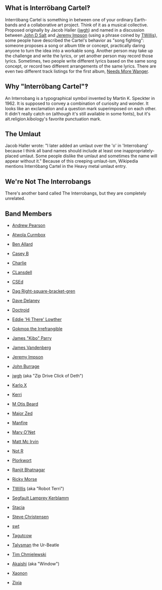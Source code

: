 ## What is Interröbang Cartel‽

Interröbang Cartel is something in between one of your ordinary Earth-bands and a collaborative art project. Think of it as a musical collective. Proposed originally by Jacob Haller ([jwgh](/jwgh)) and named in a discussion between [John D Salt](/john-d-salt) and [Jeremy Impson](/jeremy-impson) (using a phrase coined by [TWillis](/twillis)), some people have described the Cartel's behavior as "song fighting": someone proposes a song or album title or concept, practically daring anyone to turn the idea into a workable song. Another person may take up the challenge and write the lyrics, or yet another person may record those lyrics. Sometimes, two people write different lyrics based on the same song concept, or record two different arrangements of the same lyrics. There are even two different track listings for the first album, [Needs More Wanger](/needs-more-wanger).

## Why "Interröbang Cartel"‽

An Interrobang is a typographical symbol invented by Martin K. Speckter in 1962. It is supposed to convey a combination of curiosity and wonder. It looks like an exclamation and a question mark superimposed on each other. It didn't really catch on (although it's still available in some fonts), but it's alt.religion.kibology's favorite punctuation mark.

## The Umlaut

Jacob Haller wrote: "I later added an umlaut over the 'o' in 'Interrobang' because I think all band names should include at least one inappropriately-placed umlaut. Some people dislike the umlaut and sometimes the name will appear without it." Because of this creeping umlaut-ism, Wikipedia mentions Interröbang Cartel in the Heavy metal umlaut entry.

## We're Not The Interrobangs

There's another band called The Interrobangs, but they are completely unrelated.

## Band Members

* [Andrew Pearson](/andrew-pearson)

* [Atwola Curmbox](/atwola-curmbox)

* [Ben Allard](/ben-allard)

* [Casey B](/casey-b)

* [Charlie](/charlie)

* [CLansdell](/clansdell)

* [CSEd](/csed)

* [Dag Right-square-bracket-gren](/dag-right-square-bracket-gren)

* [Dave Delaney](/dave-delaney)

* [Doctroid](/doctroid)

* [Eddie 'Hi There' Lowther](/eddie-hi-there-lowther)

* [Gokmop the Irrefrangible](/gokmop-the-irrefrangible)

* [James "Kibo" Parry](/james-kibo-parry)

* [James Vandenberg](/james-vandenberg)

* [Jeremy Impson](/jeremy-impson)

* [John Burrage](/john-burrage)

* [jwgh](/jwgh) (aka "Zip Drive Click of Deth")

* [Karlo X](/karlo-x)

* [Kerri](/kerri)

* [M Otis Beard](/m-otis-beard)

* [Major Zed](/major-zed)

* [Manfire](/manfire)

* [Mary O'Net](/mary-onet)

* [Matt Mc Irvin](/matt-mc-irvin)

* [Not R](/not-r)

* [Plorkwort](/plorkwort)

* [Ranjit Bhatnagar](/ranjit-bhatnagar)

* [Ricky Morse](/ricky-morse)

* [TWillis](/twillis) (aka "Robot Terri")

* [Segfault Lamprey Kerblamm](/segfault-lamprey-kerblamm)

* [Stacia](/stacia)

* [Steve Christensen](/steve-christensen)

* [swt](/swt)

* [Tagutcow](/tagutcow)

* [Talysman](/talysman) the Ur-Beatle

* [Tim Chmielewski](/tim-chmielewski)

* [Akaishi](/akaishi) (aka "Window")

* [Xaonon](/xaonon)

* [Zixia](/zixia)

